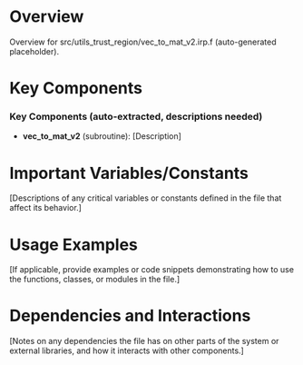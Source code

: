 # Overview

Overview for src/utils_trust_region/vec_to_mat_v2.irp.f (auto-generated placeholder).

# Key Components

### Key Components (auto-extracted, descriptions needed)
- **vec_to_mat_v2** (subroutine): [Description]

# Important Variables/Constants

[Descriptions of any critical variables or constants defined in the file that affect its behavior.]

# Usage Examples

[If applicable, provide examples or code snippets demonstrating how to use the functions, classes, or modules in the file.]

# Dependencies and Interactions

[Notes on any dependencies the file has on other parts of the system or external libraries, and how it interacts with other components.]
